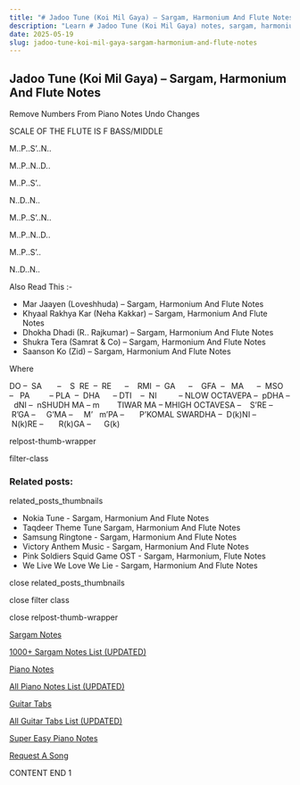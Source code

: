 ```yaml
---
title: "# Jadoo Tune (Koi Mil Gaya) – Sargam, Harmonium And Flute Notes"
description: "Learn # Jadoo Tune (Koi Mil Gaya) notes, sargam, harmonium notations and flute notes. Easy step-by-step tutorial for beginners."
date: 2025-05-19
slug: jadoo-tune-koi-mil-gaya-sargam-harmonium-and-flute-notes
---
```


## Jadoo Tune (Koi Mil Gaya) – Sargam, Harmonium And Flute Notes

Remove Numbers From Piano Notes
Undo Changes

SCALE OF THE FLUTE IS F BASS/MIDDLE

M..P..S’..N..

M..P..N..D..

M..P..S’..

N..D..N..



M..P..S’..N..

M..P..N..D..

M..P..S’..

N..D..N..



Also Read This :-

* Mar Jaayen (Loveshhuda) – Sargam, Harmonium And Flute Notes
* Khyaal Rakhya Kar (Neha Kakkar) – Sargam, Harmonium And Flute Notes
* Dhokha Dhadi (R.. Rajkumar) – Sargam, Harmonium And Flute Notes
* Shukra Tera (Samrat & Co) – Sargam, Harmonium And Flute Notes
* Saanson Ko (Zid) – Sargam, Harmonium And Flute Notes

Where

DO –  SA       –    S  RE  –  RE      –    RMI  –  GA      –    GFA  –   MA      –  MSO  –   PA         – PLA  –  DHA      – DTI    –  NI          – NLOW OCTAVEPA –  pDHA –  dNI –  nSHUDH MA – m        TIWAR MA – MHIGH OCTAVESA –    S’RE –     R’GA –     G’MA –     M’   m’PA –       P’KOMAL SWARDHA –  D(k)NI –       N(k)RE –       R(k)GA –      G(k)

relpost-thumb-wrapper

filter-class

### Related posts:

related_posts_thumbnails

* Nokia Tune - Sargam, Harmonium And Flute Notes
* Taqdeer Theme Tune Sargam, Harmonium And Flute Notes
* Samsung Ringtone - Sargam, Harmonium And Flute Notes
* Victory Anthem Music - Sargam, Harmonium And Flute Notes
* Pink Soldiers Squid Game OST - Sargam, Harmonium, Flute Notes
* We Live We Love We Lie - Sargam, Harmonium And Flute Notes

close related_posts_thumbnails

close filter class

close relpost-thumb-wrapper

[Sargam Notes](https://www.notationsworld.com/sargam-notes.html)

[1000+ Sargam Notes List (UPDATED)](https://www.notationsworld.com/all-songs-list-sargam-notes.html)

[Piano Notes](https://www.notationsworld.com/piano-notes.html)

[All Piano Notes List (UPDATED)](https://www.notationsworld.com/all-songs-list-piano-notes.html)

[Guitar Tabs](https://www.notationsworld.com/guitar-tabs.html)

[All Guitar Tabs List (UPDATED)](https://www.notationsworld.com/all-songs-list-guitar-tabs.html)

[Super Easy Piano Notes](https://studywall.in/)

[Request A Song](https://www.notationsworld.com/request-a-song.html)

CONTENT END 1

